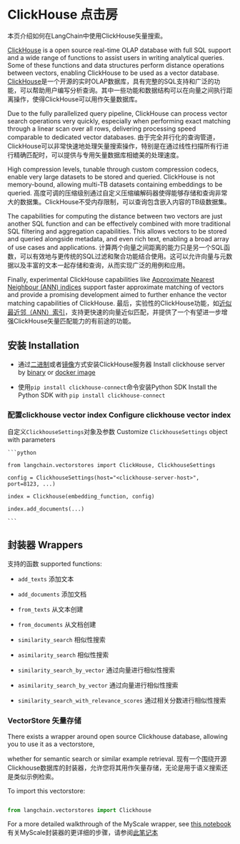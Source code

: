 # ClickHouse 点击房



本页介绍如何在LangChain中使用ClickHouse矢量搜索。



[ClickHouse](https://clickhouse.com) is a open source real-time OLAP database with full SQL support and a wide range of functions to assist users in writing analytical queries. Some of these functions and data structures perform distance operations between vectors, enabling ClickHouse to be used as a vector database. [ClickHouse](https://clickhouse.com)是一个开源的实时OLAP数据库，具有完整的SQL支持和广泛的功能，可以帮助用户编写分析查询。其中一些功能和数据结构可以在向量之间执行距离操作，使得ClickHouse可以用作矢量数据库。



Due to the fully parallelized query pipeline, ClickHouse can process vector search operations very quickly, especially when performing exact matching through a linear scan over all rows, delivering processing speed comparable to dedicated vector databases. 由于完全并行化的查询管道，ClickHouse可以非常快速地处理矢量搜索操作，特别是在通过线性扫描所有行进行精确匹配时，可以提供与专用矢量数据库相媲美的处理速度。



High compression levels, tunable through custom compression codecs, enable very large datasets to be stored and queried. ClickHouse is not memory-bound, allowing multi-TB datasets containing embeddings to be queried. 高度可调的压缩级别通过自定义压缩编解码器使得能够存储和查询非常大的数据集。ClickHouse不受内存限制，可以查询包含嵌入内容的TB级数据集。



The capabilities for computing the distance between two vectors are just another SQL function and can be effectively combined with more traditional SQL filtering and aggregation capabilities. This allows vectors to be stored and queried alongside metadata, and even rich text, enabling a broad array of use cases and applications. 计算两个向量之间距离的能力只是另一个SQL函数，可以有效地与更传统的SQL过滤和聚合功能结合使用。这可以允许向量与元数据以及丰富的文本一起存储和查询，从而实现广泛的用例和应用。



Finally, experimental ClickHouse capabilities like [Approximate Nearest Neighbour (ANN) indices](https://clickhouse.com/docs/en/engines/table-engines/mergetree-family/annindexes) support faster approximate matching of vectors and provide a promising development aimed to further enhance the vector matching capabilities of ClickHouse. 最后，实验性的ClickHouse功能，如[近似最近邻（ANN）索引](https://clickhouse.com/docs/en/engines/table-engines/mergetree-family/annindexes)，支持更快速的向量近似匹配，并提供了一个有望进一步增强ClickHouse矢量匹配能力的有前途的功能。



## 安装 Installation

- 通过[二进制](https://clickhouse.com/docs/en/install)或者[镜像](https://hub.docker.com/r/clickhouse/clickhouse-server/)方式安装ClickHouse服务器 Install clickhouse server by [binary](https://clickhouse.com/docs/en/install) or [docker image](https://hub.docker.com/r/clickhouse/clickhouse-server/)

- 使用`pip install clickhouse-connect`命令安装Python SDK Install the Python SDK with `pip install clickhouse-connect`



### 配置clickhouse vector index Configure clickhouse vector index



自定义`ClickhouseSettings`对象及参数 Customize `ClickhouseSettings` object with parameters



    ```python

    from langchain.vectorstores import ClickHouse, ClickhouseSettings

    config = ClickhouseSettings(host="<clickhouse-server-host>", port=8123, ...)

    index = Clickhouse(embedding_function, config)

    index.add_documents(...)

    ```

  

## 封装器 Wrappers

支持的函数 supported functions:

- `add_texts`  添加文本

- `add_documents`  添加文档

- `from_texts`  从文本创建

- `from_documents`  从文档创建

- `similarity_search`  相似性搜索

- `asimilarity_search`  相似性搜索

- `similarity_search_by_vector`  通过向量进行相似性搜索

- `asimilarity_search_by_vector`  通过向量进行相似性搜索

- `similarity_search_with_relevance_scores`  通过相关分数进行相似性搜索



### VectorStore 矢量存储



There exists a wrapper around open source Clickhouse database, allowing you to use it as a vectorstore,

whether for semantic search or similar example retrieval. 现有一个围绕开源Clickhouse数据库的封装器，允许您将其用作矢量存储，无论是用于语义搜索还是类似示例检索。



To import this vectorstore:

```python

from langchain.vectorstores import Clickhouse

```



For a more detailed walkthrough of the MyScale wrapper, see [this notebook](../modules/indexes/vectorstores/examples/clickhouse.ipynb) 有关MyScale封装器的更详细的步骤，请参阅[此笔记本](../modules/indexes/vectorstores/examples/clickhouse.ipynb)

